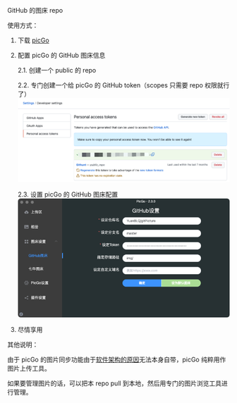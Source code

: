 GitHub 的图床 repo

使用方式：
1. 下载 [picGo](https://github.com/Molunerfinn/picgo/releases)
2. 配置 picGo 的 GitHub 图床信息
    
    2.1. 创建一个 public 的 repo
    
    2.2. 专门创建一个给 picGo 的 GitHub token（scopes 只需要 repo 权限就行了）
![创建 GitHub token](https://raw.githubusercontent.com/YuanBLQ/gitPicture/master/img/202109221258738.png)

    2.3. 设置 picGo 的 GitHub 图床配置
![picGo GitHub 图床配置](https://raw.githubusercontent.com/YuanBLQ/gitPicture/master/img/202109221259390.png)

3. 尽情享用

其他说明：

由于 picGo 的图片同步功能由于[软件架构的原因](https://github.com/Molunerfinn/PicGo/issues/641)无法本身自带，picGo 纯粹用作图片上传工具。

如果要管理图片的话，可以把本 repo pull 到本地，然后用专门的图片浏览工具进行管理。
